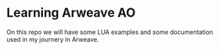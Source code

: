 # Learning Arweave AO
On this repo we will have some LUA examples and some documentation used in my journery in Arweave.